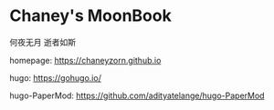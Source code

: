 # Chaney's MoonBook

何夜无月 逝者如斯

homepage: <https://chaneyzorn.github.io>

hugo: <https://gohugo.io/>

hugo-PaperMod: <https://github.com/adityatelange/hugo-PaperMod>
